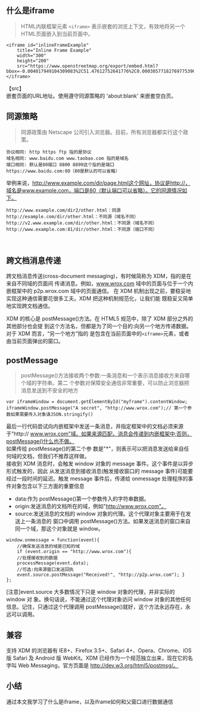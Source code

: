## 什么是iframe
> HTML内联框架元素 `<iframe>` 表示嵌套的浏览上下文，有效地将另一个HTML页面嵌入到当前页面中。

```
<iframe id="inlineFrameExample"
    title="Inline Frame Example"
    width="300"
    height="200"
    src="https://www.openstreetmap.org/export/embed.html?bbox=-0.004017949104309083%2C51.47612752641776%2C0.00030577182769775396%2C51.478569861898606&layer=mapnik">
</iframe>
```

【src】   
嵌套页面的URL地址。使用遵守同源策略的  'about:blank' 来嵌套空白页。

## 同源策略
> 同源政策由 Netscape 公司引入浏览器。目前，所有浏览器都实行这个政策。
﻿
```
协议相同: http https ftp 指的是协议
域名相同: www.baidu.com www.taobao.com 指的是域名
端口相同: 默认是80端口 8800 8899这个指的是端口
https://www.baidu.com:80（80是默认的可以省略）
```
举例来说，http://www.example.com/dir/page.html这个网址，协议是http://，域名是www.example.com，端口是80（默认端口可以省略）。它的同源情况如下。
```
http://www.example.com/dir2/other.html：同源
http://example.com/dir/other.html：不同源（域名不同）
http://v2.www.example.com/dir/other.html：不同源（域名不同）
http://www.example.com:81/dir/other.html：不同源（端口不同）
```
﻿
## 跨文档消息传递
跨文档消息传送(cross-document messaging)，有时候简称为 XDM，指的是在来自不同域的页面间 传递消息。例如，www.wrox.com 域中的页面与位于一个内嵌框架中的 p2p.wrox.com 域中的页面通信。 在 XDM 机制出现之前，要稳妥地实现这种通信需要花很多工夫。XDM 把这种机制规范化，让我们能 既稳妥又简单地实现跨文档通信。     

XDM 的核心是 postMessage()方法。在 HTML5 规范中，除了 XDM 部分之外的其他部分也会提 到这个方法名，但都是为了同一个目的:向另一个地方传递数据。对于 XDM 而言，“另一个地方”指的 是包含在当前页面中的`<iframe>`元素，或者由当前页面弹出的窗口。

## postMessage
> postMessage()方法接收两个参数:一条消息和一个表示消息接收方来自哪个域的字符串。第二 个参数对保障安全通信非常重要，可以防止浏览器把消息发送到不安全的地方

```
var iframeWindow = document.getElementById("myframe").contentWindow; 
iframeWindow.postMessage("A secret", "http://www.wrox.com");// 第一个参数如果需要传入对象请JSON.stringify()
```
最后一行代码尝试向内嵌框架中发送一条消息，并指定框架中的文档必须来源于"http:// www.wrox.com"域。如果来源匹配，消息会传递到内嵌框架中;否则，postMessage()什么也不做。  
﻿
如果传给 postMessage()的第二个参 数是"*"，则表示可以把消息发送给来自任何域的文档，但我们不推荐这样做。  
﻿
接收到 XDM 消息时，会触发 window 对象的 message 事件。这个事件是以异步形式触发的，因此 从发送消息到接收消息(触发接收窗口的 message 事件)可能要经过一段时间的延迟。触发 message 事件后，传递给 onmessage 处理程序的事件对象包含以下三方面的重要信息  

- data:作为 postMessage()第一个参数传入的字符串数据。
- origin:发送消息的文档所在的域，例如"http://www.wrox.com"。
- source:发送消息的文档的 window 对象的代理。这个代理对象主要用于在发送上一条消息的 窗口中调用 postMessage()方法。如果发送消息的窗口来自同一个域，那这个对象就是 window。

```
window.onmessage = function(event){
    //确保发送消息的域是已知的域
    if (event.origin == "http://www.wrox.com"){
    //处理接收到的数据 
    processMessage(event.data);
    //可选:向来源窗口发送回执
    event.source.postMessage("Received!", "http://p2p.wrox.com"); }
};
```
[注意]event.source 大多数情况下只是 window 对象的代理，并非实际的 window 对 象。换句话说，不能通过这个代理对象访问 window 对象的其他任何信息。记住，只通过这个代理调用 postMessage()就好，这个方法永远存在，永远可以调用。
﻿
## 兼容
支持 XDM 的浏览器有 IE8+、Firefox 3.5+、Safari 4+、Opera、Chrome、iOS 版 Safari 及 Android 版 WebKit。XDM 已经作为一个规范独立出来，现在它的名字叫 Web Messaging，官方页面是 http://dev.w3.org/html5/postmsg/。

## 小结
通过本文我学习了什么是iframe，以及iframe如何和父窗口进行数据通信